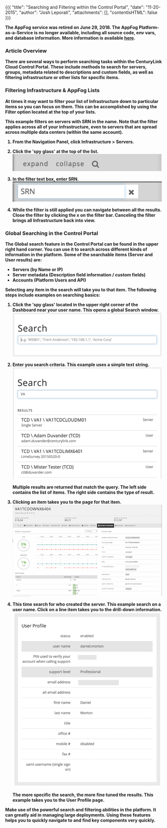 {{{
  "title": "Searching and Filtering within the Control Portal",
  "date": "11-20-2015",
  "author": "Josh Leporati",
  "attachments": [],
  "contentIsHTML": false
}}}

<strong>The AppFog service was retired on June 29, 2018. The AppFog Platform-as-a-Service is no longer available, including all source code, env vars, and database information. More information is available [here](../../appfog/appfog-retirement-guide.md).

### Article Overview
There are several ways to perform searching tasks within the CenturyLink Cloud Control Portal. These include methods to search for servers, groups, metadata related to descriptions and custom fields, as well as filtering infrastructure or other lists for specific items.

### Filtering Infrastructure & AppFog Lists
At times it may want to filter your list of Infrastructure down to particular items so you can focus on them. This can be accomplished by using the **Filter** option located at the top of your lists.

This example filters on servers with **SRN** in the name. Note that the filter applies across all of your infrastructure, even to servers that are spread across multiple data centers (within the same account).

1. From the Navigation Panel, click **Infrastructure > Servers**.

2. Click the 'spy glass' at the top of the list.
   ![Filter](../images/clc-searching-and-filtering-1.png)

3. In the filter text box, enter **SRN**.
   ![Text Box](../images/clc-searching-and-filtering-2.png)

4. While the filter is still applied you can navigate between all the results. Close the filter by clicking the **x** on the filter bar. Canceling the filter brings all Infrastructure back into view.

### Global Searching in the Control Portal
The Global search feature in the Control Portal can be found in the upper right hand corner. You can use it to search across different kinds of information in the platform. Some of the searchable items (Server and User results) are:
* Servers (by Name or IP)
* Server metadata (Description field information / custom fields)
* Accounts (Platform Users and API)

Selecting any item in the search will take you to that item. The following steps include examples on searching basics:

1. Click the 'spy glass' located in the upper right corner of the Dashboard near your user name. This opens a global Search window.
   ![Search Window](../images/clc-searching-and-filtering-3.png)

2. Enter you search criteria. This example uses a simple text string.
   ![Search Criteria](../images/clc-searching-and-filtering-4.png)

   Multiple results are returned that match the query. The left side contains the list of items. The right side contains the type of result.

3. Clicking an item takes you to the page for that item.
   ![FILTER](../images/clc-searching-and-filtering-5.png)

4. This time search for who created the server. This example search on a user name. Click on a line item takes you to the drill-down information.
   ![FILTER](../images/clc-searching-and-filtering-6.png)

   The more specific the search, the more fine tuned the results. This example takes you to the User Profile page.

Make use of the powerful search and filtering abilities in the platform. It can greatly aid in managing large deployments. Using these features helps you to quickly navigate to and find key components very quickly.
